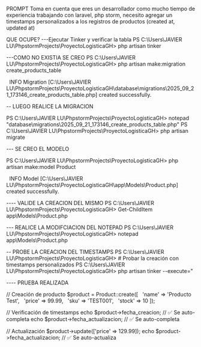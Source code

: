 PROMPT
Toma en cuenta que eres un desarrollador como mucho tiempo de experiencia trabajando con laravel, php storm, necesito agregar un timestamps personalizados a los registros de productos (created at, updated at)


QUE OCUPE?
---Ejecutar Tinker y verificar la tabla
PS C:\Users\JAVIER LU\PhpstormProjects\ProyectoLogisticaGH> php artisan tinker

---COMO NO EXISTIA SE CREO
PS C:\Users\JAVIER LU\PhpstormProjects\ProyectoLogisticaGH> php artisan make:migration create_products_table

   INFO  Migration [C:\Users\JAVIER LU\PhpstormProjects\ProyectoLogisticaGH\database\migrations\2025_09_21_173146_create_products_table.php] created successfully.



-- LUEGO REALICE LA MIGRACION

PS C:\Users\JAVIER LU\PhpstormProjects\ProyectoLogisticaGH> notepad "database\migrations\2025_09_21_173146_create_products_table.php"
PS C:\Users\JAVIER LU\PhpstormProjects\ProyectoLogisticaGH> php artisan migrate


--- SE CREO EL MODELO

PS C:\Users\JAVIER LU\PhpstormProjects\ProyectoLogisticaGH> php artisan make:model Product

   INFO  Model [C:\Users\JAVIER LU\PhpstormProjects\ProyectoLogisticaGH\app\Models\Product.php] created successfully.

---- VALIDE LA CREACION DEL MISMO
PS C:\Users\JAVIER LU\PhpstormProjects\ProyectoLogisticaGH> Get-ChildItem app\Models\Product.php


--- REALICE LA MODIFCIACION DEL NOTEPAD
PS C:\Users\JAVIER LU\PhpstormProjects\ProyectoLogisticaGH> notepad app\Models\Product.php

-- PROBE LA CREACION DEL TIMESTAMPS
PS C:\Users\JAVIER LU\PhpstormProjects\ProyectoLogisticaGH> # Probar la creación con timestamps personalizados
PS C:\Users\JAVIER LU\PhpstormProjects\ProyectoLogisticaGH> php artisan tinker --execute="



---- PRUEBA REALIZADA

// Creación de producto
$product = Product::create([
    'name' => 'Producto Test',
    'price' => 99.99,
    'sku' => 'TEST001',
    'stock' => 10
]);

// Verificación de timestamps
echo $product->fecha_creacion; // ✅ Se auto-completa
echo $product->fecha_actualizacion; // ✅ Se auto-completa

// Actualización
$product->update(['price' => 129.99]);
echo $product->fecha_actualizacion; // ✅ Se auto-actualiza
